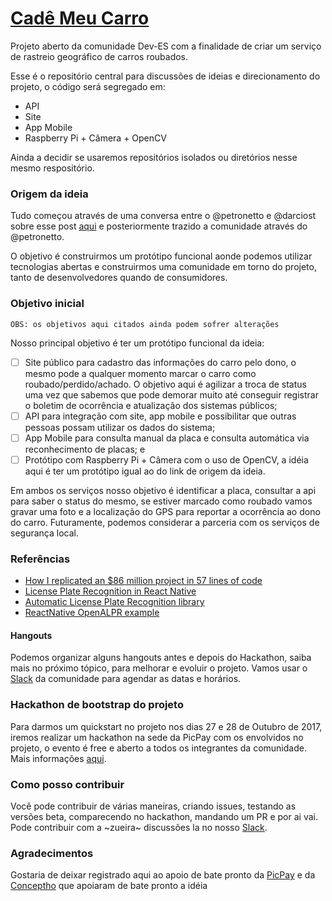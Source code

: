 # [Cadê Meu Carro](http://cademeucarro.org/)

Projeto aberto da comunidade Dev-ES com a finalidade de criar um serviço de rastreio geográfico de carros roubados.

Esse é o repositório central para discussões de ideias e direcionamento do projeto, o código será segregado em:

* API
* Site
* App Mobile
* Raspberry Pi + Câmera + OpenCV

Ainda a decidir se usaremos repositórios isolados ou diretórios nesse mesmo respositório.

### Origem da ideia

Tudo começou através de uma conversa entre o @petronetto e @darciost sobre esse post [aqui](https://medium.freecodecamp.org/how-i-replicated-an-86-million-project-in-57-lines-of-code-277031330ee9) e posteriormente trazido a comunidade através do @petronetto. 

O objetivo é construirmos um protótipo funcional aonde podemos utilizar tecnologias abertas e construirmos uma comunidade em torno do projeto, tanto de desenvolvedores quando de consumidores.

### Objetivo inicial

`OBS: os objetivos aqui citados ainda podem sofrer alterações`

Nosso principal objetivo é ter um protótipo funcional da ideia:

- [ ] Site público para cadastro das informações do carro pelo dono, o mesmo pode a qualquer momento marcar o carro como roubado/perdido/achado. O objetivo aqui é agilizar a troca de status uma vez que sabemos que pode demorar muito até conseguir registrar o boletim de ocorrência e atualização dos sistemas públicos;
- [ ] API para integração com site, app mobile e possibilitar que outras pessoas possam utilizar os dados do sistema;
- [ ] App Mobile para consulta manual da placa e consulta automática via reconhecimento de placas; e
- [ ] Protótipo com Raspberry Pi + Câmera com o uso de OpenCV, a idéia aqui é ter um protótipo igual ao do link de origem da ideia.

Em ambos os serviços nosso objetivo é identificar a placa, consultar a api para saber o status do mesmo, se estiver marcado como roubado vamos gravar uma foto e a localização do GPS para reportar a ocorrência ao dono do carro. Futuramente, podemos considerar a parceria com os serviços de segurança local.

### Referências

 * [How I replicated an $86 million project in 57 lines of code](https://medium.freecodecamp.org/how-i-replicated-an-86-million-project-in-57-lines-of-code-277031330ee9)
 * [License Plate Recognition in React Native](https://medium.freecodecamp.org/license-plate-recognition-in-react-native-b4f790d3a160)
 * [Automatic License Plate Recognition library](https://github.com/openalpr/openalpr)
 * [ReactNative OpenALPR example](https://github.com/cardash/react-native-openalpr/tree/master/Example)

#### Hangouts

Podemos organizar alguns hangouts antes e depois do Hackathon, saiba mais no próximo tópico, para melhorar e evoluir o projeto. Vamos usar o [Slack](http://devescom.herokuapp.com/) da comunidade para agendar as datas e horários.

### Hackathon de bootstrap do projeto

Para darmos um quickstart no projeto nos dias 27 e 28 de Outubro de 2017, iremos realizar um hackathon na sede da PicPay com os envolvidos no projeto, o evento é free e aberto a todos os integrantes da comunidade. Mais informações [aqui](http://atualizarolink.com).

### Como posso contribuir

Você pode contribuir de várias maneiras, criando issues, testando as versões beta, comparecendo no hackathon, mandando um PR e por ai vai. Pode contribuir com a ~zueira~ discussões la no nosso [Slack](http://devescom.herokuapp.com/).

### Agradecimentos

Gostaria de deixar registrado aqui ao apoio de bate pronto da [PicPay](https://www.picpay.com/site/) e da [Conceptho](http://conceptho.com/) que apoiaram de bate pronto a idéia
